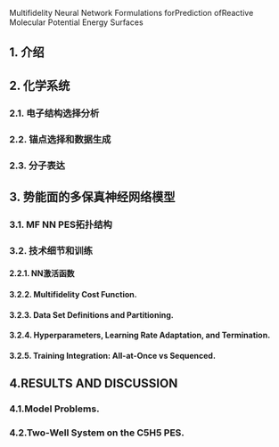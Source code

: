 Multifidelity Neural Network Formulations forPrediction ofReactive Molecular Potential Energy Surfaces

## 1. 介绍
## 2. 化学系统
### 2.1. 电子结构选择分析
### 2.2. 锚点选择和数据生成
### 2.3. 分子表达
## 3. 势能面的多保真神经网络模型

### 3.1. MF NN PES拓扑结构
### 3.2. 技术细节和训练
#### 2.2.1. NN激活函数
#### 3.2.2. Multifidelity Cost Function.
#### 3.2.3. Data Set Definitions and Partitioning.
#### 3.2.4. Hyperparameters, Learning Rate Adaptation, and Termination.
#### 3.2.5. Training Integration: All-at-Once vs Sequenced.
## 4.RESULTS AND DISCUSSION
### 4.1.Model Problems.
### 4.2.Two-Well System on the C5H5 PES.